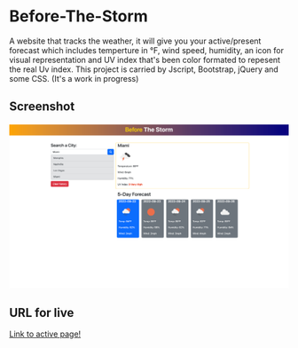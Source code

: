 # Before-The-Storm

A website that tracks the weather, it will give you your active/present forecast which includes temperture in °F, wind speed, humidity, an icon for visual representation and UV index that's been color formated to repesent the real Uv index. This project is carried by Jscript, Bootstrap, jQuery and some CSS. (It's a work in progress)

## Screenshot

![B4theStorm](./assets/img/B4theStormWeb.png)

## URL for live

[Link to active page!](https://jblay10.github.io/Before-The-Storm/)